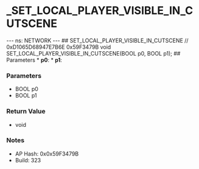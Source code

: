 # _SET_LOCAL_PLAYER_VISIBLE_IN_CUTSCENE

--- ns: NETWORK --- ## SET_LOCAL_PLAYER_VISIBLE_IN_CUTSCENE  // 0xD1065D68947E7B6E 0x59F3479B void SET_LOCAL_PLAYER_VISIBLE_IN_CUTSCENE(BOOL p0, BOOL p1);   ## Parameters * **p0**: * **p1**:

### Parameters
* BOOL p0
* BOOL p1

### Return Value
* void

### Notes
* AP Hash: 0x0x59F3479B
* Build: 323

